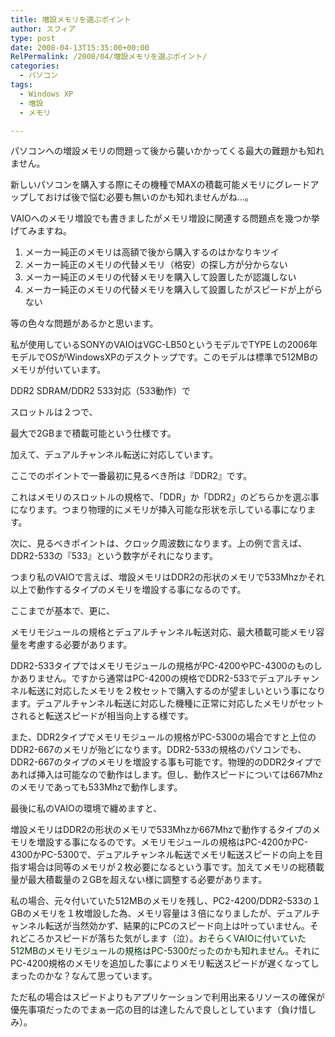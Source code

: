 ```yaml
---
title: 増設メモリを選ぶポイント
author: スフィア
type: post
date: 2008-04-13T15:35:00+00:00
RelPermalink: /2008/04/増設メモリを選ぶポイント/
categories:
  - パソコン
tags:
  - Windows XP
  - 増設
  - メモリ

---
```

パソコンへの増設メモリの問題って後から襲いかかってくる最大の難題かも知れません。

新しいパソコンを購入する際にその機種でMAXの積載可能メモリにグレードアップしておけば後で悩む必要も無いのかも知れませんがね…。

VAIOへのメモリ増設でも書きましたがメモリ増設に関連する問題点を幾つか挙げてみますね。

1. メーカー純正のメモリは高額で後から購入するのはかなりキツイ
1. メーカー純正のメモリの代替メモリ（格安）の探し方が分からない
1. メーカー純正のメモリの代替メモリを購入して設置したが認識しない
1. メーカー純正のメモリの代替メモリを購入して設置したがスピードが上がらない

等の色々な問題があるかと思います。

私が使用しているSONYのVAIOはVGC-LB50というモデルでTYPE Lの2006年モデルでOSがWindowsXPのデスクトップです。このモデルは標準で512MBのメモリが付いています。

DDR2 SDRAM/DDR2 533対応（533動作）で
  
スロットルは２つで、
  
最大で2GBまで積載可能という仕様です。
  
加えて、デュアルチャンネル転送に対応しています。

ここでのポイントで一番最初に見るべき所は『DDR2』です。

これはメモリのスロットルの規格で、「DDR」か「DDR2」のどちらかを選ぶ事になります。つまり物理的にメモリが挿入可能な形状を示している事になります。

次に、見るべきポイントは、クロック周波数になります。上の例で言えば、DDR2-533の『533』という数字がそれになります。

つまり私のVAIOで言えば、増設メモリはDDR2の形状のメモリで533Mhzかそれ以上で動作するタイプのメモリを増設する事になるのです。

ここまでが基本で、更に、

メモリモジュールの規格とデュアルチャンネル転送対応、最大積載可能メモリ容量を考慮する必要があります。

DDR2-533タイプではメモリモジュールの規格がPC-4200やPC-4300のものしかありません。ですから通常はPC-4200の規格でDDR2-533でデュアルチャンネル転送に対応したメモリを２枚セットで購入するのが望ましいという事になります。デュアルチャンネル転送に対応した機種に正常に対応したメモリがセットされると転送スピードが相当向上する様です。

また、DDR2タイプでメモリモジュールの規格がPC-5300の場合ですと上位のDDR2-667のメモリが殆どになります。DDR2-533の規格のパソコンでも、DDR2-667のタイプのメモリを増設する事も可能です。物理的のDDR2タイプであれば挿入は可能なので動作はします。但し、動作スピードについては667Mhzのメモリであっても533Mhzで動作します。

最後に私のVAIOの環境で纏めますと、

増設メモリはDDR2の形状のメモリで533Mhzか667Mhzで動作するタイプのメモリを増設する事になるのです。メモリモジュールの規格はPC-4200かPC-4300かPC-5300で、デュアルチャンネル転送でメモリ転送スピードの向上を目指す場合は同等のメモリが２枚必要になるという事です。加えてメモリの総積載量が最大積載量の２GBを超えない様に調整する必要があります。

私の場合、元々付いていた512MBのメモリを残し、PC2-4200/DDR2-533の１GBのメモリを１枚増設した為、メモリ容量は３倍になりましたが、デュアルチャンネル転送が当然効かず、結果的にPCのスピード向上は叶っていません。それどころかスピードが落ちた気がします（泣）。<span style="color: #003300;">おそらくVAIOに付いていた512MBのメモリモジュールの規格はPC-5300だったのかも知れません</span>。それにPC-4200規格のメモリを追加した事によりメモリ転送スピードが遅くなってしまったのかな？なんて思っています。

ただ私の場合はスピードよりもアプリケーションで利用出来るリソースの確保が優先事項だったのでまぁ一応の目的は達したんで良しとしています（負け惜しみ）。